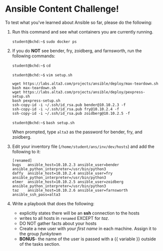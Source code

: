 # Ansible Content Challenge!

To test what you've learned about Ansible so far, please do the following:

1. Run this command and see what containers you are currently running.

    `student@bchd:~$` `sudo docker ps`

0. If you do **NOT** see bender, fry, zoidberg, and farnsworth, run the following commands:

    `student@bchd:~$` `cd`

    `student@bchd:~$` `vim setup.sh`

       wget https://labs.alta3.com/projects/ansible/deploy/max-teardown.sh
       bash max-teardown.sh
       wget https://labs.alta3.com/projects/ansible/deploy/pexpress-setup.sh
       bash pexpress-setup.sh
       ssh-copy-id -i ~/.ssh/id_rsa.pub bender@10.10.2.3 -f
       ssh-copy-id -i ~/.ssh/id_rsa.pub fry@10.10.2.4 -f
       ssh-copy-id -i ~/.ssh/id_rsa.pub zoidberg@10.10.2.5 -f

    `student@bchd:~$` `bash setup.sh`

    When prompted, type `alta3` as the password for bender, fry, and zoidberg.
    
0. Edit your inventory file (`/home/student/ans/inv/dev/hosts`) and add the following to it:

    ```
    [renamed]
    bugs   ansible_host=10.10.2.3 ansible_user=bender     ansible_python_interpreter=/usr/bin/python3
    daffy  ansible_host=10.10.2.4 ansible_user=fry        ansible_python_interpreter=/usr/bin/python3
    elmer  ansible_host=10.10.2.5 ansible_user=zoidberg   ansible_python_interpreter=/usr/bin/python3
    taz    ansible_host=10.10.2.6 ansible_user=farnsworth ansible_ssh_pass=alta3
    ```

0. Write a playbook that does the following:
    - explicitly states there will be an **ssh** connection to the hosts
    - writes to all hosts in `renamed` EXCEPT for *taz*.
    - DO NOT gather facts about your hosts
    - Create a new user with *your first name* in each machine. Assign it to the group *funkytown*
    - **BONUS**- the name of the user is passed with a {{ variable }} outside of the tasks section.

<!--
<details>
<summary>SOLUTION:</summary>
<br>

Here's a link to an awesome [Stack Overflow Solution!](https://stackoverflow.com/questions/63717959/create-user-group-if-it-does-not-exist-using-ansible)

```yaml
- name: "day 1 challenge solution"
  hosts: renamed,!taz
  gather_facts: no
  connection: ssh
  become: true

  vars_prompt:
    - name: "username"
      prompt: "What is the name of the new user?"
      private: no

    - name: "password"
      prompt: "What is the password of the user?"
      private: yes
      confirm: yes
      encrypt: "sha512_crypt"

  tasks:
    - name: Ensure group "somegroup" exists
      group:
        name: funkytown
        state: present

    - name: "Add the user {{ username }}"
      user:
        name: "{{ username }}"
        password: "{{ password }}"
        group: funkytown
```

</details>
-->

